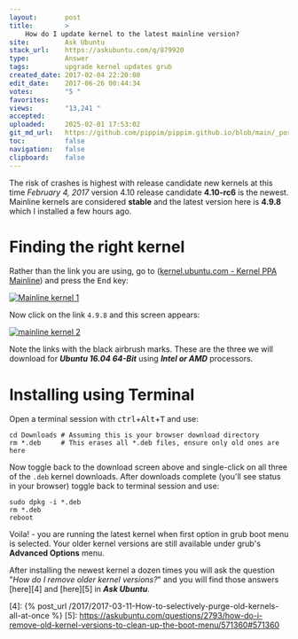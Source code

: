```yaml
---
layout:       post
title:        >
    How do I update kernel to the latest mainline version?
site:         Ask Ubuntu
stack_url:    https://askubuntu.com/q/879920
type:         Answer
tags:         upgrade kernel updates grub
created_date: 2017-02-04 22:20:08
edit_date:    2017-06-26 00:44:34
votes:        "5 "
favorites:    
views:        "13,241 "
accepted:     
uploaded:     2025-02-01 17:53:02
git_md_url:   https://github.com/pippim/pippim.github.io/blob/main/_posts/2017/2017-02-04-How-do-I-update-kernel-to-the-latest-mainline-version_.md
toc:          false
navigation:   false
clipboard:    false
---
```


The risk of crashes is highest with release candidate new kernels at this time *February 4, 2017* version 4.10 release candidate **4.10-rc6** is the newest. Mainline kernels are considered **stable** and the latest version here is **4.9.8** which I installed a few hours ago.

# Finding the right kernel

Rather than the link you are using, go to ([kernel.ubuntu.com - Kernel PPA Mainline][1]) and press the <kbd>End</kbd> key:

[![Mainline kernel 1][2]][2]

Now click on the link `4.9.8` and this screen appears:

[![mainline kernel 2][3]][3]

Note the links with the black airbrush marks. These are the three we will download for ***Ubuntu 16.04 64-Bit*** using ***Intel or AMD*** processors.

# Installing using Terminal

Open a terminal session with <kbd>ctrl</kbd>+<kbd>Alt</kbd>+<kbd>T</kbd> and use:

``` 
cd Downloads # Assuming this is your browser download directory
rm *.deb     # This erases all *.deb files, ensure only old ones are here
```

Now toggle back to the download screen above and single-click on all three of the `.deb` kernel downloads. After downloads complete (you'll see status in your browser) toggle back to terminal session and use:

``` 
sudo dpkg -i *.deb
rm *.deb
reboot
```

Voila! - you are running the latest kernel when first option in grub boot menu is selected. Your older kernel versions are still available under grub's **Advanced Options** menu.

After installing the newest kernel a dozen times you will ask the question "*How do I remove older kernel versions?*" and you will find those answers [here][4] and [here][5] in ***Ask Ubuntu***.


  [1]: http://kernel.ubuntu.com/~kernel-ppa/mainline/
  [2]: https://pippim.github.io/assets/img/posts/2017/0aGxt.png
  [3]: https://pippim.github.io/assets/img/posts/2017/BnsVG.png
  [4]: {% post_url /2017/2017-03-11-How-to-selectively-purge-old-kernels-all-at-once %}
  [5]: https://askubuntu.com/questions/2793/how-do-i-remove-old-kernel-versions-to-clean-up-the-boot-menu/571360#571360
